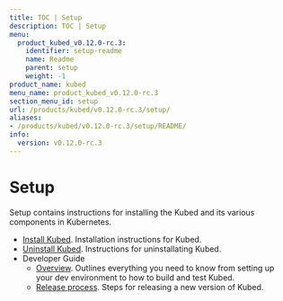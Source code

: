 ```yaml
---
title: TOC | Setup
description: TOC | Setup
menu:
  product_kubed_v0.12.0-rc.3:
    identifier: setup-readme
    name: Readme
    parent: setup
    weight: -1
product_name: kubed
menu_name: product_kubed_v0.12.0-rc.3
section_menu_id: setup
url: /products/kubed/v0.12.0-rc.3/setup/
aliases:
- /products/kubed/v0.12.0-rc.3/setup/README/
info:
  version: v0.12.0-rc.3
---
```


# Setup

Setup contains instructions for installing the Kubed and its various components in Kubernetes.

- [Install Kubed](/products/kubed/v0.12.0-rc.3/setup/install). Installation instructions for Kubed.
- [Uninstall Kubed](/products/kubed/v0.12.0-rc.3/setup/uninstall). Instructions for uninstallating Kubed.
- Developer Guide
  - [Overview](/products/kubed/v0.12.0-rc.3/setup/developer-guide/overview). Outlines everything you need to know from setting up your dev environment to how to build and test Kubed.
  - [Release process](/products/kubed/v0.12.0-rc.3/setup/developer-guide/release). Steps for releasing a new version of Kubed.
